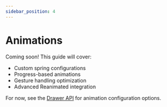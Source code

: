 ```yaml
---
sidebar_position: 4
---
```


# Animations

Coming soon! This guide will cover:

- Custom spring configurations
- Progress-based animations
- Gesture handling optimization
- Advanced Reanimated integration

For now, see the [Drawer API](../api/drawer) for animation configuration options.